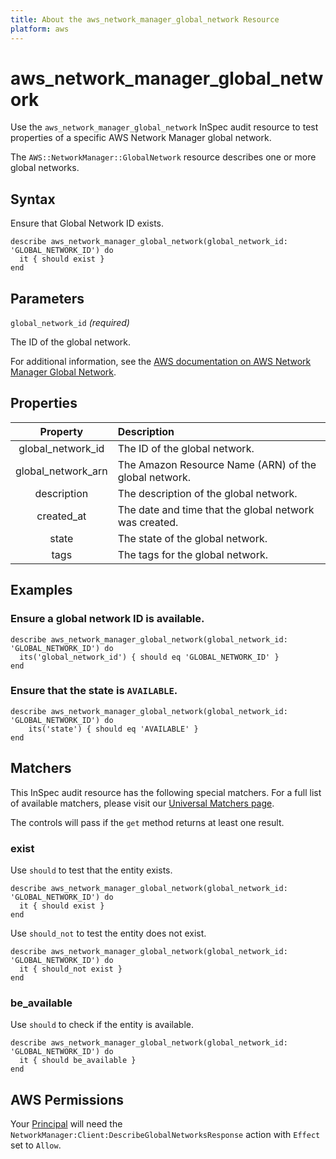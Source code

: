 ```yaml
---
title: About the aws_network_manager_global_network Resource
platform: aws
---
```


# aws_network_manager_global_network

Use the `aws_network_manager_global_network` InSpec audit resource to test properties of a specific AWS Network Manager global network.

The `AWS::NetworkManager::GlobalNetwork` resource describes one or more global networks.

## Syntax

Ensure that Global Network ID exists.

    describe aws_network_manager_global_network(global_network_id: 'GLOBAL_NETWORK_ID') do
      it { should exist }
    end

## Parameters

`global_network_id` _(required)_

The ID of the global network.

For additional information, see the [AWS documentation on AWS Network Manager Global Network](https://docs.aws.amazon.com/AWSCloudFormation/latest/UserGuide/aws-resource-networkmanager-globalnetwork.html).

## Properties

| Property | Description |
| :---: | :--- |
| global_network_id | The ID of the global network. |
| global_network_arn | The Amazon Resource Name (ARN) of the global network. |
| description | The description of the global network. |
| created_at | The date and time that the global network was created. |
| state | The state of the global network. |
| tags | The tags for the global network. |

## Examples

### Ensure a global network ID is available.

    describe aws_network_manager_global_network(global_network_id: 'GLOBAL_NETWORK_ID') do
      its('global_network_id') { should eq 'GLOBAL_NETWORK_ID' }
    end

### Ensure that the state is `AVAILABLE`.

    describe aws_network_manager_global_network(global_network_id: 'GLOBAL_NETWORK_ID') do
        its('state') { should eq 'AVAILABLE' }
    end

## Matchers

This InSpec audit resource has the following special matchers. For a full list of available matchers, please visit our [Universal Matchers page](https://www.inspec.io/docs/reference/matchers/).

The controls will pass if the `get` method returns at least one result.

### exist

Use `should` to test that the entity exists.

    describe aws_network_manager_global_network(global_network_id: 'GLOBAL_NETWORK_ID') do
      it { should exist }
    end

Use `should_not` to test the entity does not exist.

    describe aws_network_manager_global_network(global_network_id: 'GLOBAL_NETWORK_ID') do
      it { should_not exist }
    end

### be_available

Use `should` to check if the entity is available.

    describe aws_network_manager_global_network(global_network_id: 'GLOBAL_NETWORK_ID') do
      it { should be_available }
    end

## AWS Permissions

Your [Principal](https://docs.aws.amazon.com/IAM/latest/UserGuide/intro-structure.html#intro-structure-principal) will need the `NetworkManager:Client:DescribeGlobalNetworksResponse` action with `Effect` set to `Allow`.
